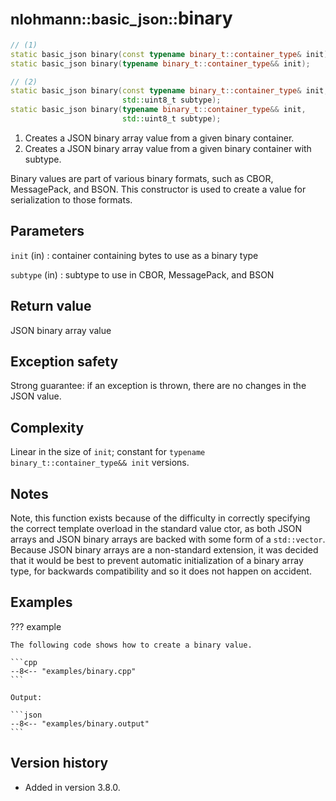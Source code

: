 # <small>nlohmann::basic_json::</small>binary

```cpp
// (1)
static basic_json binary(const typename binary_t::container_type& init);
static basic_json binary(typename binary_t::container_type&& init);

// (2)
static basic_json binary(const typename binary_t::container_type& init,
                         std::uint8_t subtype);
static basic_json binary(typename binary_t::container_type&& init,
                         std::uint8_t subtype);
```

1. Creates a JSON binary array value from a given binary container.
2. Creates a JSON binary array value from a given binary container with subtype.
 
Binary values are part of various binary formats, such as CBOR, MessagePack, and BSON. This constructor is used to
create a value for serialization to those formats.

## Parameters

`init` (in)
:   container containing bytes to use as a binary type

`subtype` (in)
:   subtype to use in CBOR, MessagePack, and BSON

## Return value

JSON binary array value

## Exception safety

Strong guarantee: if an exception is thrown, there are no changes in the JSON value.

## Complexity

Linear in the size of `init`; constant for `typename binary_t::container_type&& init` versions.

## Notes

Note, this function exists because of the difficulty in correctly specifying the correct template overload in the
standard value ctor, as both JSON arrays and JSON binary arrays are backed with some form of a `std::vector`. Because
JSON binary arrays are a non-standard extension, it was decided that it would be best to prevent automatic
initialization of a binary array type, for backwards compatibility and so it does not happen on accident.

## Examples

??? example

    The following code shows how to create a binary value.
     
    ```cpp
    --8<-- "examples/binary.cpp"
    ```
    
    Output:
    
    ```json
    --8<-- "examples/binary.output"
    ```

## Version history

- Added in version 3.8.0.
